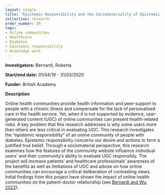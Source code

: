 ```yaml
---
layout: single
title: "Epistemic Responsibility and the Sociomateriality of Epistemic Practices in a Diabetes Online Community"
collection: research
order_number: 20
tags: 
- Online communities
- Healthcare
- Diabetes
- Epistemic responsibility
- Knowledge work
---
```

**Investigators:** Bernardi, Roberta  

**Start/end date:** 01/04/19 - 31/03/2020  

**Funder:** British Academy  

**Description**    

Online health communities provide health information and peer-support to people with a chronic illness and compensate for the lack of personalised care in the health service. Yet, when it is not supported by evidence, user-generated content (UGC) of online communities can present health-related risks. A key problem that this research addresses is why some users more than others are less critical in evaluating UGC. This research investigates the “epistemic responsibility” of an online community of people with diabetes. Epistemic responsibility concerns our desire and actions to form a justified true belief. Through a sociomaterial perspective, this research examines how the features of the community website influence individual users’ and their community’s ability to evaluate UGC responsibly. The project will increase patients’ and healthcare professionals’ awareness of the benefits as well as limitations of UGC and advise on how online communities can encourage a critical deliberation of contrasting views. Initial findings from this project have shown the impact of online health communities on the patient-doctor relationship (see [Bernardi and Wu, 2022](/files/PDF/2022-Bernardi-Wu-SSM.pdf)).



